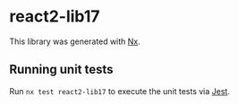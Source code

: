 # react2-lib17

This library was generated with [Nx](https://nx.dev).

## Running unit tests

Run `nx test react2-lib17` to execute the unit tests via [Jest](https://jestjs.io).
